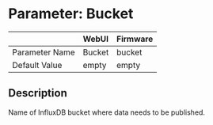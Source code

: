 # Parameter: Bucket

|                   | WebUI               | Firmware
|:---               |:---                 |:----
| Parameter Name    | Bucket              | bucket
| Default Value     | empty               | empty



## Description

Name of InfluxDB bucket where data needs to be published.
